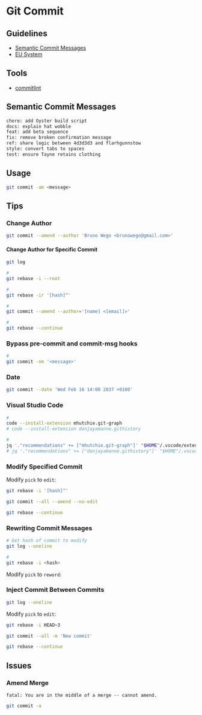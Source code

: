 # Git Commit

## Guidelines

- [Semantic Commit Messages](https://sparkbox.com/foundry/semantic_commit_messages)
- [EU System](https://ec.europa.eu/component-library/v1.15.0/eu/docs/conventions/git/)

## Tools

- [commitlint](/conventional-changelog/commitlint.md)

<!--
- [semantic-release](/semantic-release.md)
-->

## Semantic Commit Messages

```txt
chore: add Oyster build script
docs: explain hat wobble
feat: add beta sequence
fix: remove broken confirmation message
ref: share logic between 4d3d3d3 and flarhgunnstow
style: convert tabs to spaces
test: ensure Tayne retains clothing
```

## Usage

```sh
git commit -am <message>
```

## Tips

### Change Author

```sh
git commit --amend --author 'Bruno Wego <brunowego@gmail.com>'
```

#### Change Author for Specific Commit

```sh
git log

#
git rebase -i --root

#
git rebase -ir '[hash]^'

#
git commit --amend --author='[name] <[email]>'

#
git rebase --continue
```

### Bypass pre-commit and commit-msg hooks

```sh
#
git commit -nm '<message>'
```

### Date

```sh
git commit --date 'Wed Feb 16 14:00 2037 +0100'
```

### Visual Studio Code

```sh
#
code --install-extension mhutchie.git-graph
# code --install-extension donjayamanne.githistory

#
jq '."recommendations" += ["mhutchie.git-graph"]' "$HOME"/.vscode/extensions.json | sponge "$HOME"/.vscode/extensions.json
# jq '."recommendations" += ["donjayamanne.githistory"]' "$HOME"/.vscode/extensions.json | sponge "$HOME"/.vscode/extensions.json
```

### Modify Specified Commit

Modify `pick` to `edit`:

```sh
git rebase -i '[hash]^'

git commit --all --amend --no-edit

git rebase --continue
```

### Rewriting Commit Messages

```sh
# Get hash of commit to modify
git log --oneline

#
git rebase -i <hash>
```

Modify `pick` to `reword`:

### Inject Commit Between Commits

```sh
git log --oneline
```

Modify `pick` to `edit`:

```sh
git rebase -i HEAD~3

git commit --all -m 'New commit'

git rebase --continue
```

## Issues

### Amend Merge

```log
fatal: You are in the middle of a merge -- cannot amend.
```

```sh
git commit -a
```
